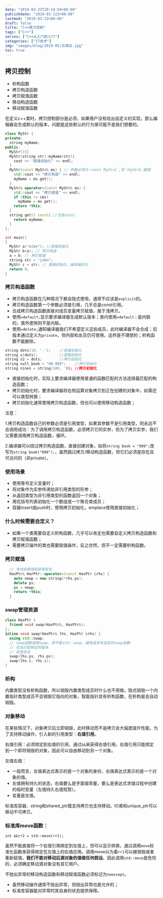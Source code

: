 ```yaml
---
date: "2019-03-23T20:14:59+08:00"
publishdate: "2019-03-123+08:00"
lastmod: "2019-03-23+08:00"
draft: false
title: "C++拷贝控制"
tags: ["C++"]
series: ["C++从入门到入门"]
categories: ["IT技术"]
img: "images/blog/2019-05/古城日.jpg"
toc: true
---
```


## 拷贝控制

+ 析构函数
+ 拷贝构造函数
+ 拷贝赋值函数
+ 移动构造函数
+ 移动赋值函数

在定义c++类时，拷贝控制部分是必须，如果用户没有给出自定义的实现，那么编辑器会生成默认的版本，问题是这些默认的行为很可能不是我们想要的。<!--more-->

```c++
class MyStr {
private:
  string myName;
public:
  MyStr(){}
  MyStr(string str):myName(str){
    cout << "直接初始化" << endl;
  }
  MyStr(const MyStr& ms) { // 参数必须为`const MyStr&`,写`ＭyStr&`报错
    std::cout << "拷贝构造" << endl;
    myName = ms.get();
  }
  MyStr& operator=(const MyStr& ms) {
    std::cout << "拷贝赋值" << endl;
    if (this != &ms)
      myName = ms.get();
    return *this;
  }
  string get() const{ //注意const
    return myName;
  }
};

int main()
{
  MyStr a("mike"); //直接初始化
  MyStr b(a); // 拷贝构造
  a = b; // 拷贝赋值
  string str = "john";
  MyStr c = str; // 直接初始化，编译器优化
  return 0;
}
```

### 拷贝构造函数

+ 拷贝构造函数在几种情况下都会隐式使用，通常不应该是`explicit`的。
+ 拷贝构造函数第一个参数必须是引用，几乎总是const引用。
+ 合成拷贝构造函数直接对成员变量拷贝赋值，属于浅拷贝。
+ 使用`=default;`显示要求编译器生成默认版本；类内使用`=default；`是内联的，类外使用则不是内联。
+ 使用`=delete;`通知编译器我们不希望定义这些成员，此时编译器不会合成；旧版本通过定义为`private`，但内部和友员仍可使用，这样是不理想的；析构函数不能删除。

```c++
string dots(10, '.');    //直接初始化
string s(dots);          //直接初始化
string s2 = dots;        //拷贝初始化
string null_book = "99-999";    //拷贝初始化
string nines = string(100, '9); //拷贝初始化
```

+ 直接初始化时，实际上要求编译器使用普通的函数匹配的方法选择最匹配的构造函数；
+ 拷贝初始化时，要求编译器将右侧运算对象拷贝到正在创建的对象中，如需还可以类型转换；
+ 拷贝初始化通常使用拷贝构造函数，但也可以使用移动构造函数；

注意：

1.拷贝构造函数自己的参数必须是引用类型，如果其参数不是引用类型，则永远不会调用成功：为了调用拷贝构造函数，必须拷贝它的实参，但为了拷贝实参，我们又需要调用拷贝构造函数，循环。

2.编译器可以绕过拷贝构造函数，直接创建对象，如将`string book = "999";`改写为`string book("999");`，虽然跳过拷贝/移动构造函数，但它们必须是存在且可访问的（非private）。

### 使用场景

+ 使用等号定义变量时；
+ 将对象作为实参传递给非引用类型的形参；
+ 从返回类型为非引用类型的函数返回一个对象；
+ 用花括号列表初始化一个数组或一个聚合类成员；
+ 容器insert或push时，使用拷贝初始化，emplace使用直接初始化；

### 什么时候需要自定义？

+ 如果一个类需要自定义析构函数，几乎可以肯定也需要自定义拷贝构造函数和拷贝赋值函数；
+ 需要拷贝操作的类也需要赋值操作，反之亦然，但不一定需要析构函数。

### 拷贝赋值

```c++
  // 考虑自赋值和异常安全
  HasPtr& HarPtr::operator=(const HasPtr &rhs) {
    auto newp = new string(*rhs.ps);
    delete ps;
    ps = newp;
    return *this;
  }
```

### swap管理资源

```c++
class HasPtr {
  friend void swap(HasPtr&, HasPtr&);
};
inline void swap(HasPtr& lhs, HasPtr &rhs) {
  using std::swap;
  // swap函数调用swap，而不是std::swap，避免成员有自定的swap函数
  // 优先匹配特定的版本
  // 异常安全
  swap(lhs.ps, rhs.ps);
  swap(lhs.i, rhs.i);
}
```

### 析构

内置类型没有析构函数，所以销毁内置类型成员时什么也不用做。隐式销毁一个内置指针类型成员不会销毁它指向的对象，智能指针具有析构函数，在析构是会自动销毁。

### 对象移动

在某些情况下，对象拷贝后立即销毁，此时移动而不是拷贝会大幅度提升性能。为了支持移动操作，引入新的引用类型：**右值引用**。

右值引用：必须绑定到右值的引用，通过`&&`来获得右值引用。右值引用只能绑定到一个即将销毁的对象，因此可以自由移动到另一个对象。

左值右值：

+ 一般而言，左值表达式表示的是一个对象的身份，右值表达式表示的是一个对象的值。
+ 左值拥有持久的状态，右值要么是字面值常量，要么是表达式求值过程中创建的临时变量（左值持久右值短暂）。
+ 变量是左值。

标准库容器、string和shared_ptr既支持拷贝也支持移动。IO类和unique_ptr可以移动不可拷贝。

### 标准库move函数：

`int &&rr2 = std::move(rr1);`

虽然不能直接将一个右值引用绑定到左值上，但可以显示转换，通过调用`move`标准化函数来获得绑定在左值上的右值应用。调用move以为着`rr1`可以被销毁或者重新赋值，**我们不能对移动后源对象的值做任何假设**。因此调用`std::move`是危险的，必须确定移动源对象没有其它用户。

不抛出异常的移动构造函数和移动赋值函数必须标记为`noexcept`。

+ 虽然移动操作通常不抛出异常，但抛出异常也是允许的；
+ 标准库容器能对异常时其自身的状态提供保障。